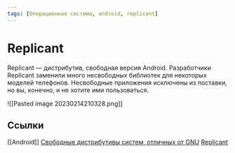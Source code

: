 ```yaml
---
tags: [Операционная система, android, replicant]
---
```

# Replicant

Replicant — дистрибутив, свободная версия Android. Разработчики Replicant заменили много несвободных библиотек для некоторых моделей телефонов. Несвободные приложения исключены из поставки, но вы, конечно, и не хотите ими пользоваться.

![[Pasted image 20230214210328.png]]


## Ссылки

[[Android]]
[Свободные дистрибутивы систем, отличных от GNU](https://www.gnu.org/distros/free-non-gnu-distros.ru.html)
[Replicant](https://replicant.us/)